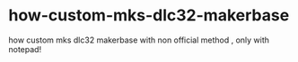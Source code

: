 # how-custom-mks-dlc32-makerbase
how custom mks dlc32 makerbase with non official method , only with notepad!
